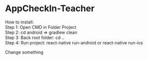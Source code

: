 # AppCheckIn-Teacher
How to install:<br />
 Step 1: Open CMD in Folder Project <br />
 Step 2: cd android => gradlew clean <br />
 Step 3: Back root folder: cd .. <br />
 Step 4: Run project: react-native run-android or react-native run-ios

Change something
